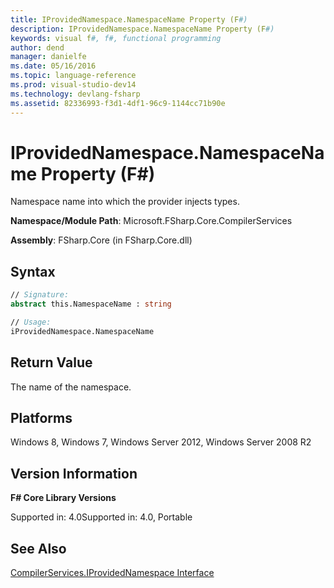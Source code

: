 ```yaml
---
title: IProvidedNamespace.NamespaceName Property (F#)
description: IProvidedNamespace.NamespaceName Property (F#)
keywords: visual f#, f#, functional programming
author: dend
manager: danielfe
ms.date: 05/16/2016
ms.topic: language-reference
ms.prod: visual-studio-dev14
ms.technology: devlang-fsharp
ms.assetid: 82336993-f3d1-4df1-96c9-1144cc71b90e 
---
```


# IProvidedNamespace.NamespaceName Property (F#)

Namespace name into which the provider injects types.

**Namespace/Module Path**: Microsoft.FSharp.Core.CompilerServices

**Assembly**: FSharp.Core (in FSharp.Core.dll)


## Syntax

```fsharp
// Signature:
abstract this.NamespaceName : string

// Usage:
iProvidedNamespace.NamespaceName
```

## Return Value
The name of the namespace.

## Platforms
Windows 8, Windows 7, Windows Server 2012, Windows Server 2008 R2


## Version Information
**F# Core Library Versions**

Supported in: 4.0Supported in: 4.0, Portable

## See Also
[CompilerServices.IProvidedNamespace Interface](CompilerServices.IProvidedNamespace-Interface-%5BFSharp%5D.md)